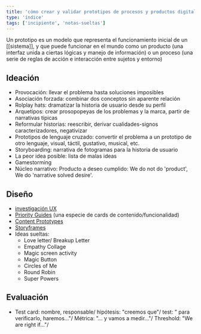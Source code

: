 ```yaml
---
title: 'cómo crear y validar prototipos de procesos y productos digitales'
type: 'índice'
tags: ['incipiente', 'notas-sueltas']
---
```


Un prototipo es un modelo que representa el funcionamiento inicial de un [[sistema]], y que puede funcionar en el mundo como un producto (una interfaz unida a ciertas lógicas y manejo de información) o un proceso (una serie de reglas de acción e interacción entre sujetos y entorno)

## Ideación
- Provocación: llevar el problema hasta soluciones imposibles
- Asociación forzada: combinar dos conceptos sin aparente relación
- Rolplay hats: dramatizar la historia de usuario desde su perfil
- Arquetipos: crear prosopopeyas de los problemas y la marca, partir de narrativas típicas
- Reformular historias: reescribir, derivar cualidades-signos caracterizadores, negativizar
- Prototipos de lenguaje cruzado: convertir el problema a un prototipo de otro lenguaje, visual, táctil, gustativo, musical, etc.
- Storyboarding: narrativa de fotogramas para la historia de usuario
- La peor idea posible: lista de malas ideas
- Gamestorming 
- Núcleo narrativo: Producto a deseo cumplido: We do not do 'product', We do 'narrative solved desire'.

## Diseño

- [investigación UX](https://www.userinterviews.com/ux-research-field-guide-chapter/ux-research-basics)
- [Priority Guides](https://alistapart.com/article/priority-guides-a-content-first-alternative-to-wireframes/) (una especie de cards de contenido/funcionalidad)
- [Content Prototypes](https://alistapart.com/blog/post/content-first-design/)
- [Storyframes](https://uxdesign.cc/storyframes-before-wireframes-starting-designs-in-the-text-editor-ec69db78e6e4)
- Ideas sueltas:
	-  Love letter/ Breakup Letter
	-  Empathy Collage 
	-  Magic screen activity
	-  Magic Button
	-  Circles of Me
	-  Round Robin
	-  Super Powers

## Evaluación
- Test card: nombre, responsable/ hipótesis: "creemos que"/ test: " para verificarlo, haremos..."/ Métrica: "... y vamos a medir..."/ Threshold: "We are right if..."/